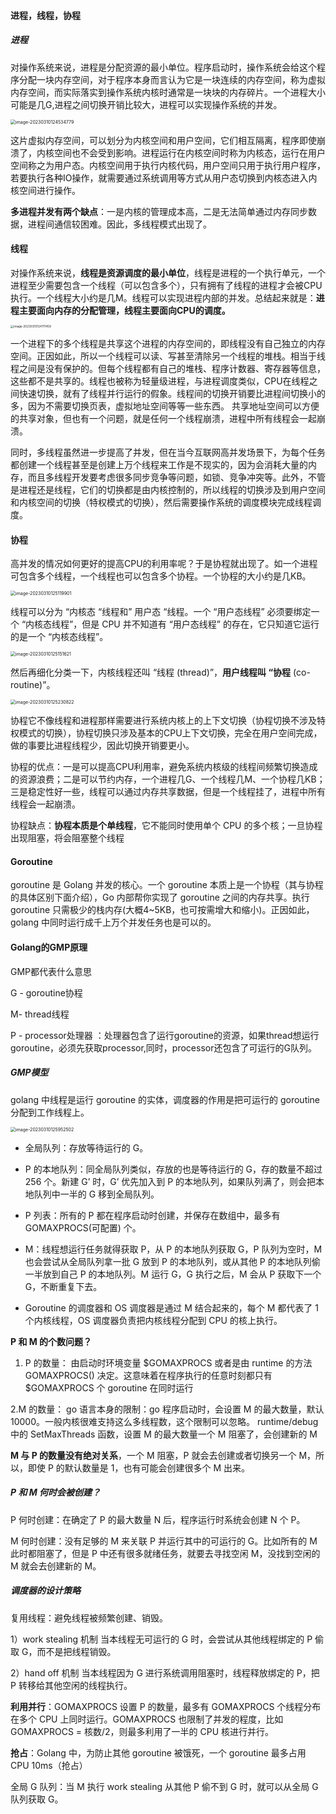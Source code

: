 #### 进程，线程，协程

##### 进程

对操作系统来说，进程是分配资源的最小单位。程序启动时，操作系统会给这个程序分配一块内存空间，对于程序本身而言认为它是一块连续的内存空间，称为虚拟内存空间，而实际落实到操作系统内核时通常是一块块的内存碎片。一个进程大小可能是几G,进程之间切换开销比较大，进程可以实现操作系统的并发。

<img src="C:\Users\郑源金\AppData\Roaming\Typora\typora-user-images\image-20230310124534779.png" alt="image-20230310124534779" style="zoom:50%;" />

这片虚拟内存空间，可以划分为内核空间和用户空间，它们相互隔离，程序即使崩溃了，内核空间也不会受到影响。进程运行在内核空间时称为内核态，运行在用户空间称之为用户态。内核空间用于执行内核代码，用户空间只用于执行用户程序，若要执行各种IO操作，就需要通过系统调用等方式从用户态切换到内核态进入内核空间进行操作。

**多进程并发有两个缺点**：一是内核的管理成本高，二是无法简单通过内存同步数据，进程间通信较困难。因此，多线程模式出现了。

#### 线程

对操作系统来说，**线程是资源调度的最小单位**，线程是进程的一个执行单元，一个进程至少需要包含一个线程（可以包含多个），只有拥有了线程的进程才会被CPU执行。一个线程大小约是几M。线程可以实现进程内部的并发。总结起来就是：**进程主要面向内存的分配管理，线程主要面向CPU的调度。**

<img src="C:\Users\郑源金\AppData\Roaming\Typora\typora-user-images\image-20230310124711459.png" alt="image-20230310124711459" style="zoom:33%;" />

一个进程下的多个线程是共享这个进程的内存空间的，即线程没有自己独立的内存空间。正因如此，所以一个线程可以读、写甚至清除另一个线程的堆栈。相当于线程之间是没有保护的。但每个线程都有自己的堆栈、程序计数器、寄存器等信息，这些都不是共享的。线程也被称为轻量级进程，与进程调度类似，CPU在线程之间快速切换，就有了线程并行运行的假象。线程间的切换开销要比进程间切换小的多，因为不需要切换页表，虚拟地址空间等等一些东西。
共享地址空间可以方便的共享对象，但也有一个问题，就是任何一个线程崩溃，进程中所有线程会一起崩溃。

同时，多线程虽然进一步提高了并发，但在当今互联网高并发场景下，为每个任务都创建一个线程甚至是创建上万个线程来工作是不现实的，因为会消耗大量的内存，而且多线程开发要考虑很多同步竞争等问题，如锁、竞争冲突等。此外，不管是进程还是线程，它们的切换都是由内核控制的，所以线程的切换涉及到用户空间和内核空间的切换（特权模式的切换），然后需要操作系统的调度模块完成线程调度。

#### 协程

高并发的情况如何更好的提高CPU的利用率呢？于是协程就出现了。如一个进程可包含多个线程，一个线程也可以包含多个协程。一个协程的大小约是几KB。

<img src="C:\Users\郑源金\AppData\Roaming\Typora\typora-user-images\image-20230310125119901.png" alt="image-20230310125119901" style="zoom:50%;" />

线程可以分为 “内核态 “线程和” 用户态 “线程。一个 “用户态线程” 必须要绑定一个 “内核态线程”，但是 CPU 并不知道有 “用户态线程” 的存在，它只知道它运行的是一个 “内核态线程”。

<img src="C:\Users\郑源金\AppData\Roaming\Typora\typora-user-images\image-20230310125151621.png" alt="image-20230310125151621" style="zoom:50%;" />

然后再细化分类一下，内核线程还叫 “线程 (thread)”，**用户线程叫 “协程** (co-routine)”。

<img src="C:\Users\郑源金\AppData\Roaming\Typora\typora-user-images\image-20230310125230822.png" alt="image-20230310125230822" style="zoom:50%;" />

协程它不像线程和进程那样需要进行系统内核上的上下文切换（协程切换不涉及特权模式的切换），协程切换只涉及基本的CPU上下文切换，完全在用户空间完成，做的事要比进程线程少，因此切换开销要更小。

协程的优点：一是可以提高CPU利用率，避免系统内核级的线程间频繁切换造成的资源浪费；二是可以节约内存，一个进程几G、一个线程几M、一个协程几KB；三是稳定性好一些，线程可以通过内存共享数据，但是一个线程挂了，进程中所有线程会一起崩溃。

协程缺点：**协程本质是个单线程**，它不能同时使用单个 CPU 的多个核；一旦协程出现阻塞，将会阻塞整个线程


#### Goroutine

goroutine 是 Golang 并发的核心。一个 goroutine 本质上是一个协程（其与协程的具体区别下面介绍），Go 内部帮你实现了 goroutine 之间的内存共享。执行 goroutine 只需极少的栈内存(大概4~5KB，也可按需增大和缩小)。正因如此，golang 中同时运行成千上万个并发任务也是可以的。



#### Golang的GMP原理

GMP都代表什么意思

G - goroutine协程

M- thread线程

P - processor处理器 ：处理器包含了运行goroutine的资源，如果thread想运行goroutine，必须先获取processor,同时，processor还包含了可运行的G队列。

##### GMP模型

golang 中线程是运行 goroutine 的实体，调度器的作用是把可运行的 goroutine 分配到工作线程上。

<img src="C:\Users\郑源金\AppData\Roaming\Typora\typora-user-images\image-20230310125952502.png" alt="image-20230310125952502" style="zoom:50%;" />

- 全局队列：存放等待运行的 G。

- P 的本地队列：同全局队列类似，存放的也是等待运行的 G，存的数量不超过 256 个。新建 G’ 时，G’ 优先加入到 P 的本地队列，如果队列满了，则会把本地队列中一半的 G 移到全局队列。
- P 列表：所有的 P 都在程序启动时创建，并保存在数组中，最多有 GOMAXPROCS(可配置) 个。
- M：线程想运行任务就得获取 P，从 P 的本地队列获取 G，P 队列为空时，M 也会尝试从全局队列拿一批 G 放到 P 的本地队列，或从其他 P 的本地队列偷一半放到自己 P 的本地队列。M 运行 G，G 执行之后，M 会从 P 获取下一个 G，不断重复下去。
- Goroutine 的调度器和 OS 调度器是通过 M 结合起来的，每个 M 都代表了 1 个内核线程，OS 调度器负责把内核线程分配到 CPU 的核上执行。

**P 和 M 的个数问题？**

1. P 的数量：
   由启动时环境变量 $GOMAXPROCS 或者是由 runtime 的方法 GOMAXPROCS() 决定。这意味着在程序执行的任意时刻都只有 $GOMAXPROCS 个 goroutine 在同时运行

2.M 的数量：
go 语言本身的限制：go 程序启动时，会设置 M 的最大数量，默认 10000。一般内核很难支持这么多线程数，这个限制可以忽略。
runtime/debug 中的 SetMaxThreads 函数，设置 M 的最大数量一个 M 阻塞了，会创建新的 M

**M 与 P 的数量没有绝对关系**，一个 M 阻塞，P 就会去创建或者切换另一个 M，所以，即使 P 的默认数量是 1，也有可能会创建很多个 M 出来。

##### P 和 M 何时会被创建？

P 何时创建：在确定了 P 的最大数量 N 后，程序运行时系统会创建 N 个 P。

M 何时创建：没有足够的 M 来关联 P 并运行其中的可运行的 G。比如所有的 M 此时都阻塞了，但是 P 中还有很多就绪任务，就要去寻找空闲 M，没找到空闲的 M 就会去创建新的 M。


##### 调度器的设计策略

复用线程：避免线程被频繁创建、销毁。

1）work stealing 机制
当本线程无可运行的 G 时，会尝试从其他线程绑定的 P 偷取 G，而不是把线程销毁。

2）hand off 机制
当本线程因为 G 进行系统调用阻塞时，线程释放绑定的 P，把 P 转移给其他空闲的线程执行。



**利用并行**：GOMAXPROCS 设置 P 的数量，最多有 GOMAXPROCS 个线程分布在多个 CPU 上同时运行。GOMAXPROCS 也限制了并发的程度，比如 GOMAXPROCS = 核数/2，则最多利用了一半的 CPU 核进行并行。

**抢占**：Golang 中，为防止其他 goroutine 被饿死，一个 goroutine 最多占用 CPU 10ms（抢占）

全局 G 队列：当 M 执行 work stealing 从其他 P 偷不到 G 时，就可以从全局 G 队列获取 G。
